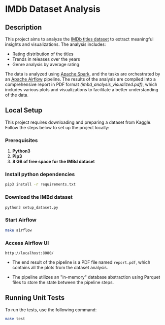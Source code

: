 # IMDb Dataset Analysis

## Description

This project aims to analyze the [IMDb titles dataset](https://www.kaggle.com/datasets/ashirwadsangwan/imdb-dataset) to extract meaningful insights and visualizations. The analysis includes:

- Rating distribution of the titles
- Trends in releases over the years
- Genre analysis by average rating

The data is analyzed using [Apache Spark](https://spark.apache.org/docs/latest/api/python/index.html), and the tasks are orchestrated by an [Apache Airflow](https://airflow.apache.org/) pipeline. The results of the analysis are compiled into a comprehensive report in PDF format *(imbd_analysis_visualized.pdf)*, which includes various plots and visualizations to facilitate a better understanding of the data.

## Local Setup

This project requires downloading and preparing a dataset from Kaggle. Follow the steps below to set up the project locally:

### Prerequisites

1. **Python3**
2. **Pip3**
3. **8 GB of free space for the IMBd dataset**

### Install python dependencies
```sh
pip3 install -r requirements.txt
```

### Download the IMBd dataset

```sh
python3 setup_dataset.py
```

### Start Airflow

```sh
make airflow
```

### Access Airflow UI
`http://localhost:8080/`


* The end result of the pipeline is a PDF file named `report.pdf`, which contains all the plots from the dataset analysis.

* The pipeline utilizes an "in-memory" database abstraction using Parquet files to store the state between the pipeline steps.

## Running Unit Tests
To run the tests, use the following command:
```sh
make test
```